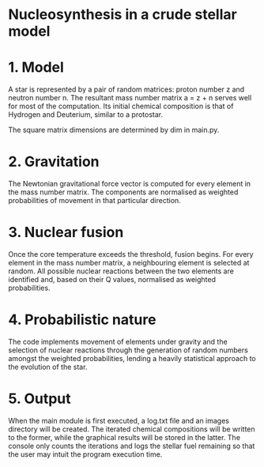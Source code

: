 # Nucleosynthesis in a crude stellar model
# 1. Model
A star is represented by a pair of random matrices: proton number z and neutron number n. The resultant mass number matrix a = z + n serves well for most of the computation. Its initial chemical composition is that of Hydrogen and Deuterium, similar to a protostar.

The square matrix dimensions are determined by dim in main.py.

# 2. Gravitation
The Newtonian gravitational force vector is computed for every element in the mass number matrix. The components are normalised as weighted probabilities of movement in that particular direction.

# 3. Nuclear fusion
Once the core temperature exceeds the threshold, fusion begins. For every element in the mass number matrix, a neighbouring element is selected at random. All possible nuclear reactions between the two elements are identified and, based on their Q values, normalised as weighted probabilities.

# 4. Probabilistic nature
The code implements movement of elements under gravity and the selection of nuclear reactions through the generation of random numbers amongst the weighted probabilities, lending a heavily statistical approach to the evolution of the star.

# 5. Output
When the main module is first executed, a log.txt file and an images directory will be created. The iterated chemical compositions will be written to the former, while the graphical results will be stored in the latter. The console only counts the iterations and logs the stellar fuel remaining so that the user may intuit the program execution time.
